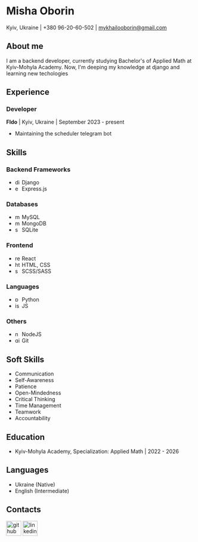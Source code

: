 # Misha Oborin
Kyiv, Ukraine | +380 96-20-60-502 | mykhailooborin@gmail.com

## About me 

I am a backend developer, currently studying Bachelor's of Applied Math at Kyiv-Mohyla Academy.
Now, I'm deeping my knowledge at django and learning new techologies


## Experience
### Developer
**FIdo** | Kyiv, Ukraine | September 2023 - present
- Maintaining the scheduler telegram bot

## Skills

### Backend Frameworks

- <img src='https://cdn.jsdelivr.net/npm/simple-icons@3.0.1/icons/django.svg' alt='django' height='14'> Django
- <img src='https://expressjs.com/images/favicon.png' alt='expressjs' height='14'> Express.js

### Databases
- <img src='https://cdn.jsdelivr.net/npm/simple-icons@3.0.1/icons/mysql.svg' alt='mysql' height='14'> MySQL
- <img src='https://cdn.jsdelivr.net/npm/simple-icons@3.0.1/icons/mongodb.svg' alt='mongodb' height='14'> MongoDB
- <img src='https://cdn.jsdelivr.net/npm/simple-icons@3.0.1/icons/sqlite.svg' alt='sqlite' height='14'> SQLite

### Frontend
- <img src='https://cdn.jsdelivr.net/npm/simple-icons@3.0.1/icons/react.svg' alt='react' height='14'> React
- <img src='https://cdn.jsdelivr.net/npm/simple-icons@3.0.1/icons/html5.svg' alt='html' height='14'> HTML, CSS
- <img src='https://cdn.jsdelivr.net/npm/simple-icons@3.0.1/icons/sass.svg' alt='sass' height='14'> SCSS/SASS

### Languages
- <img src='https://cdn.jsdelivr.net/npm/simple-icons@3.0.1/icons/python.svg' alt='python' height='14'> Python
- <img src='https://cdn.jsdelivr.net/npm/simple-icons@3.0.1/icons/javascript.svg' alt='js' height='14'> JS

### Others
- <img src='https://cdn.jsdelivr.net/npm/simple-icons@3.0.1/icons/node-dot-js.svg' alt='nodejs' height='14'> NodeJS
- <img src='https://cdn.jsdelivr.net/npm/simple-icons@3.0.1/icons/git.svg' alt='git' height='14'> Git


## Soft Skills

- Communication
- Self-Awareness
- Patience
- Open-Mindedness
- Critical Thinking
- Time Management 
- Teamwork
- Accountability


## Education
- Kyiv-Mohyla Academy, Specialization: Applied Math | 2022 - 2026


## Languages
- Ukraine (Native)
- English (Intermediate)

## Contacts

[<img src='https://cdn.jsdelivr.net/npm/simple-icons@3.0.1/icons/github.svg' alt='github' height='40'>](https://github.com/5misha5)  [<img src='https://cdn.jsdelivr.net/npm/simple-icons@3.0.1/icons/linkedin.svg' alt='linkedin' height='40'>](https://www.linkedin.com/in/https://www.linkedin.com/in/misha-oborin-353a30238//)  
